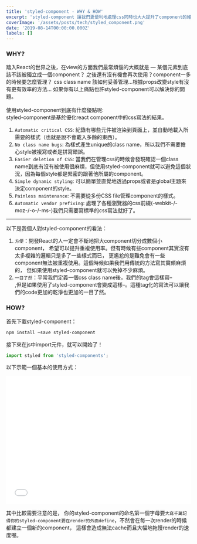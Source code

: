 ```yaml
---
title: 'styled-component - WHY & HOW'
excerpt: 'styled-component 讓我們更便利地處理css同時也大大提升了component的維護性。'
coverImage: '/assets/posts/tech/styled_component.png'
date: '2019-08-14T00:00:00.000Z'
labels: []
---
```


### WHY?

踏入React的世界之後，在view的方面我們最常煩惱的大概就是 — 某個元素到底該不該被獨立成一個component？ 之後還有沒有機會再次使用？component一多的時候要怎麼管理？ css class name 該如何妥善管理…根據props改變style有沒有更有效率的方法… 如果你有以上痛點也許styled-component可以解決你的問題。
<br>
<br>
使用styled-component到底有什麼優點呢:<br>
styled-component是基於優化react component中的css寫法的結果。
1. `Automatic critical CSS`: 紀錄有哪些元件被渲染到頁面上，並自動地載入所需要的樣式（也就是說不會載入多餘的東西）。
2. `No class name bugs`: 為樣式產生unique的class name，所以我們不需要擔心style被複寫或者是拼寫錯誤。
3. `Easier deletion of CSS`: 當我們在管理css的時候會發現確認一個class name到底有沒有被使用很麻煩，但使用styled-component就可以避免這個狀況，因為每個style都是緊密的跟著他所屬的component。
4. `Simple dynamic styling`: 可以簡單並直覺地透過props或者是global主題來決定component的style。
5. `Painless maintenance`: 不需要從多份CSS file管理component的樣式。
6. `Automatic vendor prefixing`: 處理了各種瀏覽器的css前綴(-webkit-/-moz-/-o-/-ms-)我們只需要寫標準的css寫法就好了。

***

以下是我個人對styled-component的看法：
1. `方便`：開發React的人一定會不斷地把大component切分成數個小component， 希望可以提升重複使用率。但有時候有些component其實沒有太多複雜的邏輯只是多了一些樣式而已， 更尷尬的是難免會有一些component無法被重複使用。這個時候如果我們用傳統的方法寫其實頗麻煩的， 但如果使用styled-component就可以免掉不少麻煩。
2. `一目了然`：平常我們定義一個css class name後，我們的tag會這樣寫–<div className="container">,但是如果使用了styled-component會變成這樣–<Container />。這種tag化的寫法可以讓我們的code更加的乾淨也更加的一目了然。

### HOW?

首先下載styled-component：

```bash
npm install –save styled-component
```

接下來在js中import元件，就可以開始了！

```javascript
import styled from 'styled-components';
```

以下示範一個基本的使用方式：

<Iframe width="100%" height="350" scrolling="no" title="styled- component basic use" src="//codepen.io/jeserlin/embed/VJbjXY/?height=265&theme-id=0&default-tab=js,result" frameBorder="no" allowtransparency="true" allowFullScreen={true}>
            See the Pen <a href='https://codepen.io/jeserlin/pen/VJbjXY/'>styled- component basic use</a> by jeserlin chiu
            (<a href='https://codepen.io/jeserlin'>@jeserlin</a>) on <a href='https://codepen.io'>CodePen</a>.
          </Iframe>

其中比較需要注意的是，
你的styled-component的命名第一個字母要`大寫千萬記得你的styled-component要在render的外面define`，不然會在每一次render的時候都建立一個新的component， 這樣會造成無法cache而且大幅地拖慢render的速度喔。

